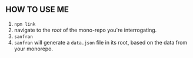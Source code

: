 ## HOW TO USE ME
1. `npm link`
2. navigate to the *root* of the mono-repo you're interrogating.
3. `sanfran`
4. `sanfran` will generate a `data.json` file in its root, based on the data from your monorepo. 
